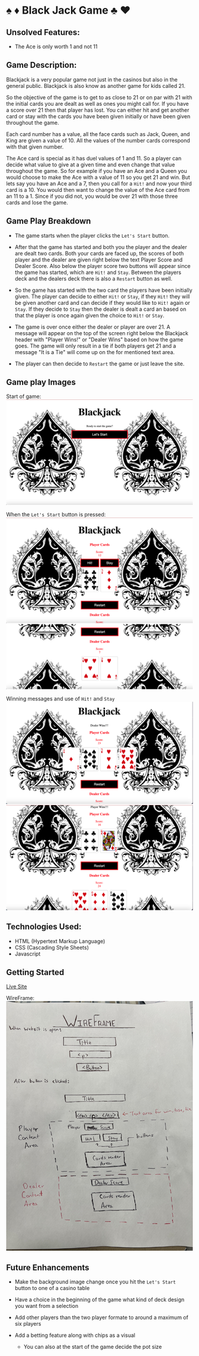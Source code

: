 # ♠️ ♦️ Black Jack Game ♣️ ♥️

## Unsolved Features:
- The Ace is only worth 1 and not 11

## Game Description:

Blackjack is a very popular game not just in the casinos but also in the general public. Blackjack is also know as another game for kids called 21.

So the objective of the game is to get to as close to 21 or on par with 21 with the initial cards you are dealt as well as ones you might call for. If you have a score over 21 then that player has lost. You can either hit and get another card or stay with the cards you have been given initially or have been given throughout the game.

Each card number has a value, all the face cards such as Jack, Queen, and King are given a value of 10. All the values of the number cards correspond with that given number.

The Ace card is special as it has duel values of 1 and 11. So a player can decide what value to give at a given time and even change that value throughout the game. So for example if you have an Ace and a Queen you would choose to make the Ace with a value of 11 so you get 21 and win. But lets say you have an Ace and a 7, then you call for a `Hit!` and now your third card is a 10. You would then want to change the value of the Ace card from an 11 to a 1. Since if you did not, you would be over 21 with those three cards and lose the game.

## Game Play Breakdown

- The game starts when the player clicks the `Let's Start` button.

- After that the game has started and both you the player and the dealer are dealt two cards. Both your cards are faced up, the scores of both player and the dealer are given right below the text Player Score and Dealer Score. Also below the player score two buttons will appear since the game has started, which are `Hit!` and `Stay`. Between the players deck and the dealers deck there is also a `Restart` button as well.

- So the game has started with the two card the players have been initially given. The player can decide to either `Hit!` or `Stay`, if they `Hit!` they will be given another card and can decide if they would like to `Hit!` again or `Stay`. If they decide to `Stay` then the dealer is dealt a card an based on that the player is once again given the choice to `Hit!` or `Stay`.

- The game is over once either the dealer or player are over 21. A message will appear on the top of the screen right below the Blackjack header with "Player Wins!" or "Dealer Wins" based on how the game goes. The game will only result in a tie if both players get 21 and a message "It is a Tie" will come up on the for mentioned text area.

- The player can then decide to `Restart` the game or just leave the site.


## Game play Images

Start of game:
![My Image](/assets/images/Screen%20Shot%202022-10-04%20at%209.15.16%20AM.png)

When the `Let's Start` button is pressed:
![My Image](/assets/images/Screen%20Shot%202022-10-04%20at%209.15.47%20AM.png)
![My Image](/assets/images/Screen%20Shot%202022-10-04%20at%209.16.02%20AM.png)

Winning messages and use of `Hit!` and `Stay`
![My Image](/assets/images/Screen%20Shot%202022-10-04%20at%201.20.13%20PM.png)
![My Image](/assets/images/Screen%20Shot%202022-10-04%20at%201.20.44%20PM.png)

## Technologies Used:
- HTML (Hypertext Markup Language)
- CSS (Cascading Style Sheets)
- Javascript

## Getting Started

[Live Site](https://pages.git.generalassemb.ly/anhad96/Project1-Blackjack/)

WireFrame:
![My Image](/assets/images/WireFrame-Project-1.jpg)

## Future Enhancements

- Make the background image change once you hit the `Let's Start` button to one of a casino table

- Have a choice in the beginning of the game what kind of deck design you want from a selection

- Add other players than the two player formate to around a maximum of six players

- Add a betting feature along with chips as a visual
   - You can also at the start of the game decide the pot size





